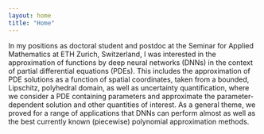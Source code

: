 ```yaml
---
layout: home
title: "Home"
---
```


In my positions as doctoral student and postdoc at the Seminar for Applied Mathematics at ETH Zurich, Switzerland, I was interested in the approximation of functions by deep neural networks (DNNs) in the context of partial differential equations (PDEs). This includes the approximation of PDE solutions as a function of spatial coordinates, taken from a bounded, Lipschitz, polyhedral domain, as well as uncertainty quantification, where we consider a PDE containing parameters and approximate the parameter-dependent solution and other quantities of interest. As a general theme, we proved for a range of applications that DNNs can perform almost as well as the best currently known (piecewise) polynomial approximation methods.
